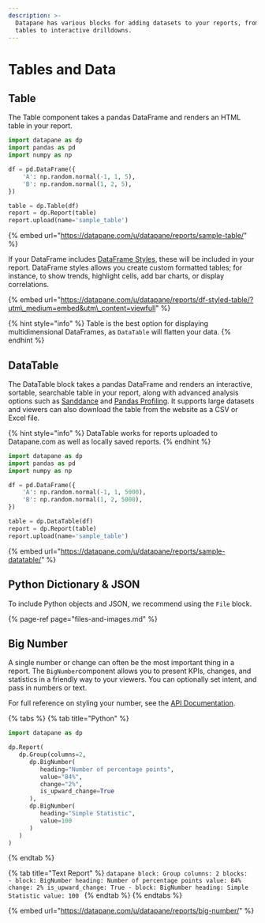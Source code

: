 ```yaml
---
description: >-
  Datapane has various blocks for adding datasets to your reports, from simple
  tables to interactive drilldowns.
---
```


# Tables and Data

## Table

The Table component takes a pandas DataFrame and renders an HTML table in your report. 

```python
import datapane as dp
import pandas as pd
import numpy as np

df = pd.DataFrame({
    'A': np.random.normal(-1, 1, 5),
    'B': np.random.normal(1, 2, 5),
})

table = dp.Table(df)
report = dp.Report(table)
report.upload(name='sample_table')
```

{% embed url="https://datapane.com/u/datapane/reports/sample-table/" %}

If your DataFrame includes [DataFrame Styles](https://pandas.pydata.org/pandas-docs/stable/user_guide/style.html), these will be included in your report. DataFrame styles allows you create custom formatted tables; for instance, to show trends, highlight cells, add bar charts, or display correlations. 

{% embed url="https://datapane.com/u/datapane/reports/df-styled-table/?utm\_medium=embed&utm\_content=viewfull" %}

{% hint style="info" %}
Table is the best option for displaying multidimensional DataFrames, as `DataTable` will flatten your data.
{% endhint %}

## DataTable

The DataTable block takes a pandas DataFrame and renders an interactive, sortable, searchable table in your report, along with advanced analysis options such as [Sanddance](https://www.microsoft.com/en-us/research/project/sanddance/) and [Pandas Profiling](https://pandas-profiling.github.io/pandas-profiling/). It supports large datasets and viewers can also download the table from the website as a CSV or Excel file.

{% hint style="info" %}
DataTable works for reports uploaded to Datapane.com as well as locally saved reports.
{% endhint %}

```python
import datapane as dp
import pandas as pd
import numpy as np

df = pd.DataFrame({
    'A': np.random.normal(-1, 1, 5000),
    'B': np.random.normal(1, 2, 5000),
})

table = dp.DataTable(df)
report = dp.Report(table)
report.upload(name='sample_table')
```

{% embed url="https://datapane.com/u/datapane/reports/sample-datatable/" %}

## Python Dictionary & JSON 

To include Python objects and JSON, we recommend using the `File` block.

{% page-ref page="files-and-images.md" %}

## Big Number

A single number or change can often be the most important thing in a report. The `BigNumber`component allows you to present KPIs, changes, and statistics in a friendly way to your viewers. You can optionally set intent, and pass in numbers or text. 

For full reference on styling your number, see the [API Documentation](https://datapane.github.io/datapane/report.html#datapane.client.api.report.BigNumber).

{% tabs %}
{% tab title="Python" %}
```python
import datapane as dp

dp.Report(
   dp.Group(columns=2,
      dp.BigNumber(
         heading="Number of percentage points", 
         value="84%",
         change="2%",
         is_upward_change=True
      ),
      dp.BigNumber(
         heading="Simple Statistic", 
         value=100
      )
   )
)
```
{% endtab %}

{% tab title="Text Report" %}
    ```datapane
    block: Group
    columns: 2
    blocks: 
      - block: BigNumber
        heading: Number of percentage points
        value: 84%
        change: 2%
        is_upward_change: True
      - block: BigNumber
        heading: Simple Statistic
        value: 100
    ```
{% endtab %}
{% endtabs %}

{% embed url="https://datapane.com/u/datapane/reports/big-number/" %}



